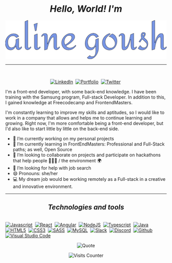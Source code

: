 # <div align="center">*Hello, World! I'm*</div>  

<body>
 <div align="center">
<img src="title.svg" alt="css-in-readme">
</div>
 
---
 
<br>
<p align="center">
<a href="https://www.linkedin.com/in/ali-goush/"><img src="https://img.shields.io/badge/LinkedIn-0e76a8?style=flat&logo=linkedin&logoColor=white" alt="LinkedIn" /></a>&nbsp;
<a href="https://aligoush.github.io/"><img src="https://img.shields.io/badge/PORTFOLIO-hotpink?style=flat&logoColor=white" alt="Portfolio" /></a>&nbsp;
<a href="https://twitter.com/AltynGoush"><img src="https://img.shields.io/badge/Twitter-1DA1F2?style=flat&logo=twitter&logoColor=white" alt="Twitter" /></a>&nbsp;
</p>



<p> I'm a front-end developer, with some back-end knowledge.
I have been training with the Samsung program, Full-stack Developer. In addition to this, I gained knowledge at Freecodecamp and FrontendMasters.

I'm constantly learning to improve my skills and aptitudes, so I would like to work in a company that allows and helps me to continue learning and growing. Right now, I'm more comfortable being a front-end developer, but I'd also like to start little by little on the back-end side.



- 🔭 I’m currently working on my personal projects
- 🌱 I’m currently learning in FrontEndMasters: Professional and Full-Stack paths; as well, Open Source
- 👯 I’m looking to collaborate on projects and participate on hackathons that help people :people_holding_hands: / the environment :earth_africa:
- 🤔 I’m looking for help with job search
- 😄 Pronouns: she/her
- :computer: My dream job would be working remotely as a Full-stack in a creative and innovative environment.
<!--- 📫 How to reach me: [@AltynGoush](https://twitter.com/AltynGoush) -->


---



## <div align="center">*Technologies and tools*</div>
\
<a href="https://www.javascript.com/"><img src="https://img.shields.io/badge/JavaScript-F7DF1E?style=for-the-flat&logo=javascript&logoColor=black" alt="Javascript" /></a>&nbsp;
<a href="https://reactjs.org/"><img src="https://img.shields.io/badge/React-20232A?style=for-the-flat&logo=react&logoColor=61DAFB" alt="React" /></a>&nbsp;
<a href="https://angular.io/"><img src="https://img.shields.io/badge/Angular-DD0031?style=for-the-flat&logo=angular&logoColor=white" alt="Angular" /></a>&nbsp;
<a href="https://nodejs.org/en/"><img src="https://img.shields.io/badge/Node.js-43853D?style=for-the-flat&logo=node.js&logoColor=white" alt="NodeJS" /></a>&nbsp;
<a href="https://www.typescriptlang.org/"><img src="https://img.shields.io/badge/TypeScript-007ACC?style=for-the-flat&logo=typescript&logoColor=white" alt="Typescript" /></a>&nbsp;
<a href="https://www.java.com/en/"><img src="https://img.shields.io/badge/Java-ED8B00?style=for-the-flat&logo=java&logoColor=white" alt="Java" /></a>&nbsp;
<a href="https://dev.w3.org/html5/html-author/"><img src="https://img.shields.io/badge/HTML5-E34F26?style=for-the-flat&logo=html5&logoColor=white" alt="HTML5" /></a>&nbsp;
<a href="https://www.w3.org/TR/2001/WD-css3-roadmap-20010523/"><img src="https://img.shields.io/badge/CSS3-1572B6?style=for-the-flat&logo=css3&logoColor=white" alt="CSS3" /></a>&nbsp;
<a href="https://sass-lang.com/"><img src="https://img.shields.io/badge/Sass-CC6699?style=for-the-flat&logo=sass&logoColor=white" alt="SASS" /></a>&nbsp;
<a href="https://www.mysql.com/"><img src="https://img.shields.io/badge/MySQL-00000F?style=for-the-flat&logo=mysql&logoColor=white" alt="MySQL" /></a>&nbsp;
<a href="https://slack.com/"><img src="https://img.shields.io/badge/Slack-4A154B?style=for-the-flat&logo=slack&logoColor=white" alt="Slack" /></a>&nbsp;
<a href="https://discord.com/"><img src="https://img.shields.io/badge/Discord-7289DA?style=for-the-flat&logo=discord&logoColor=white" alt="Discord" /></a>&nbsp;
<a href="https://github.com/"><img src="https://img.shields.io/badge/GitHub-100000?style=for-the-flat&logo=github&logoColor=white" alt="Github" /></a>&nbsp;
<a href="https://code.visualstudio.com/"><img src="https://img.shields.io/badge/VScode-0078d7?style=for-the-flat&logo=visualstudiocode&logoColor=white" alt="Visual Studio Code" /></a>&nbsp;


<div align="center">
 
 ![Quote](https://github-readme-quotes.herokuapp.com/quote?quoteCategory=motivational&theme=dark&animation=grow_out_in)
 
</div>

<div align="center">
<img src="https://badges.pufler.dev/visits/aligoush/aligoush" 
alt="Visits Counter" />
</div>
</body>
